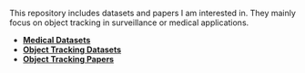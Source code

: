 This repository includes datasets and papers I am interested in. They mainly focus on object tracking in surveillance or medical applications.

- [**Medical Datasets**](MedDatasets.md)
- [**Object Tracking Datasets**](TrackingDatasets.md)
- [**Object Tracking Papers**](TrackingPapers.md)

